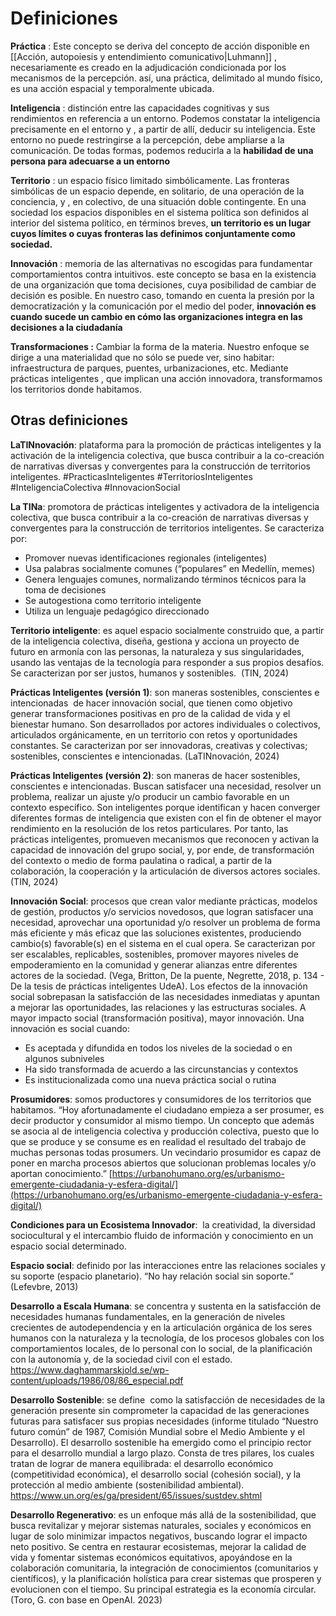 # Definiciones 

**Práctica** : Este concepto se deriva del concepto de acción disponible en [[Acción, autopoiesis y entendimiento comunicativo|Luhmann]] , necesariamente es creado en la adjudicación condicionada por los mecanismos de la percepción. así, una práctica, delimitado al mundo físico, es una acción espacial y temporalmente ubicada.  

**Inteligencia** : distinción entre las capacidades cognitivas y sus rendimientos en referencia a un entorno. Podemos constatar la inteligencia precisamente en el entorno y , a partir de allí, deducir su inteligencia. Este entorno no puede restringirse a la percepción, debe ampliarse a la comunicación. De todas formas, podemos reducirla a la **habilidad de una persona para adecuarse a un entorno**  

**Territorio** : un espacio físico limitado simbólicamente. Las fronteras simbólicas de un espacio depende, en solitario, de una operación de la conciencia, y , en colectivo, de una situación doble contingente. En una sociedad los espacios disponibles en el sistema política son definidos al interior del sistema político, en términos breves, **un territorio es un lugar cuyos límites o cuyas fronteras las definimos conjuntamente como sociedad.** 

**Innovación** : memoria de las alternativas no escogidas para fundamentar comportamientos contra intuitivos. este concepto se basa en la existencia de una organización que toma decisiones, cuya posibilidad de cambiar de decisión es posible. En nuestro caso, tomando en cuenta la presión por la democratización y la comunicación por el medio del poder, **innovación es cuando sucede un cambio en cómo las organizaciones integra en las decisiones a la ciudadanía**      

**Transformaciones :** Cambiar la forma de la materia. Nuestro enfoque se dirige a una materialidad que no sólo se puede ver, sino habitar: infraestructura de parques, puentes, urbanizaciones, etc. Mediante prácticas inteligentes , que implican una acción innovadora, transformamos los territorios donde habitamos.  

## Otras definiciones

**LaTINnovación**: plataforma para la promoción de prácticas inteligentes y la activación de la inteligencia colectiva, que busca contribuir a la co-creación de narrativas diversas y convergentes para la construcción de territorios inteligentes. #PracticasInteligentes #TerritoriosInteligentes #InteligenciaColectiva #InnovacionSocial

**La TINa**: promotora de prácticas inteligentes y activadora de la inteligencia colectiva, que busca contribuir a la co-creación de narrativas diversas y convergentes para la construcción de territorios inteligentes. Se caracteriza por:

- Promover nuevas identificaciones regionales (inteligentes) 
- Usa palabras socialmente comunes (“populares” en Medellín, memes)
- Genera lenguajes comunes, normalizando términos técnicos para la toma de decisiones
- Se autogestiona como territorio inteligente
- Utiliza un lenguaje pedagógico direccionado

**Territorio inteligente**: es aquel espacio socialmente construido que, a partir de la inteligencia colectiva, diseña, gestiona y acciona un proyecto de futuro en armonía con las personas, la naturaleza y sus singularidades, usando las ventajas de la tecnología para responder a sus propios desafíos. Se caracterizan por ser justos, humanos y sostenibles.  (TIN, 2024)

**Prácticas Inteligentes (versión 1)**: son maneras sostenibles, conscientes e intencionadas  de hacer innovación social, que tienen como objetivo generar transformaciones positivas en pro de la calidad de vida y el bienestar humano. Son desarrollados por actores individuales o colectivos, articulados orgánicamente, en un territorio con retos y oportunidades constantes. Se caracterizan por ser innovadoras, creativas y colectivas; sostenibles, conscientes e intencionadas. (LaTINnovación, 2024)

**Prácticas Inteligentes (versión 2)**: son maneras de hacer sostenibles, conscientes e intencionadas. Buscan satisfacer una necesidad, resolver un problema, realizar un ajuste y/o producir un cambio favorable en un contexto específico. Son inteligentes porque identifican y hacen converger diferentes formas de inteligencia que existen con el fin de obtener el mayor rendimiento en la resolución de los retos particulares. Por tanto, las prácticas inteligentes, promueven mecanismos que reconocen y activan la capacidad de innovación del grupo social, y, por ende, de transformación del contexto o medio de forma paulatina o radical, a partir de la colaboración, la cooperación y la articulación de diversos actores sociales. (TIN, 2024) 

**Innovación Social**: procesos que crean valor mediante prácticas, modelos de gestión, productos y/o servicios novedosos, que logran satisfacer una necesidad, aprovechar una oportunidad y/o resolver un problema de forma más eficiente y más eficaz que las soluciones existentes, produciendo cambio(s) favorable(s) en el sistema en el cual opera. Se caracterizan por ser escalables, replicables, sostenibles, promover mayores niveles de empoderamiento en la comunidad y generar alianzas entre diferentes actores de la sociedad. (Vega, Britton, De la puente, Negrette, 2018, p. 134 - De la tesis de prácticas inteligentes UdeA). Los efectos de la innovación social sobrepasan la satisfacción de las necesidades inmediatas y apuntan a mejorar las oportunidades, las relaciones y las estructuras sociales. A mayor impacto social (transformación positiva), mayor innovación. Una innovación es social cuando:

- Es aceptada y difundida en todos los niveles de la sociedad o en algunos subniveles
- Ha sido transformada de acuerdo a las circunstancias y contextos
- Es institucionalizada como una nueva práctica social o rutina

**Prosumidores**: somos productores y consumidores de los territorios que habitamos. “Hoy afortunadamente el ciudadano empieza a ser prosumer, es decir productor y consumidor al mismo tiempo. Un concepto que además se asocia al de inteligencia colectiva y producción colectiva, puesto que lo que se produce y se consume es en realidad el resultado del trabajo de muchas personas todas prosumers. Un vecindario prosumidor es capaz de poner en marcha procesos abiertos que solucionan problemas locales y/o aportan conocimiento.” [https://urbanohumano.org/es/urbanismo-emergente-ciudadania-y-esfera-digital/](https://urbanohumano.org/es/urbanismo-emergente-ciudadania-y-esfera-digital/)

**Condiciones para un Ecosistema Innovador**:  la creatividad, la diversidad sociocultural y el intercambio fluido de información y conocimiento en un espacio social determinado.

**Espacio social**: definido por las interacciones entre las relaciones sociales y su soporte (espacio planetario). “No hay relación social sin soporte.” (Lefevbre, 2013)

**Desarrollo a Escala Humana**: se concentra y sustenta en la satisfacción de necesidades humanas fundamentales, en la generación de niveles crecientes de autodependencia y en la articulación orgánica de los seres humanos con la naturaleza y la tecnología, de los procesos globales con los comportamientos locales, de lo personal con lo social, de la planificación con la autonomía y, de la sociedad civil con el estado.  https://www.daghammarskjold.se/wp-content/uploads/1986/08/86_especial.pdf

**Desarrollo Sostenible**: se define  como la satisfacción de necesidades de la generación presente sin comprometer la capacidad de las generaciones futuras para satisfacer sus propias necesidades (informe titulado “Nuestro futuro común” de 1987, Comisión Mundial sobre el Medio Ambiente y el Desarrollo). El desarrollo sostenible ha emergido como el principio rector para el desarrollo mundial a largo plazo. Consta de tres pilares, los cuales tratan de lograr de manera equilibrada: el desarrollo económico (competitividad económica), el desarrollo social (cohesión social), y la protección al medio ambiente (sostenibilidad ambiental). https://www.un.org/es/ga/president/65/issues/sustdev.shtml

**Desarrollo Regenerativo**: es un enfoque más allá de la sostenibilidad, que busca revitalizar y mejorar sistemas naturales, sociales y económicos en lugar de solo minimizar impactos negativos, buscando lograr el impacto neto positivo. Se centra en restaurar ecosistemas, mejorar la calidad de vida y fomentar sistemas económicos equitativos, apoyándose en la colaboración comunitaria, la integración de conocimientos (comunitarios y científicos), y la planificación holística para crear sistemas que prosperen y evolucionen con el tiempo. Su principal estrategia es la economía circular. (Toro, G. con base en OpenAI. 2023)




